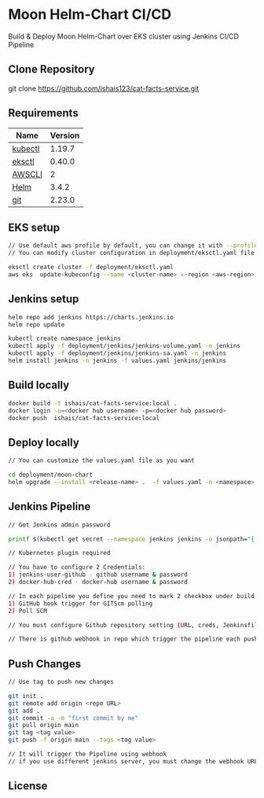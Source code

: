 # Moon Helm-Chart CI/CD 

Build & Deploy Moon Helm-Chart over EKS cluster using Jenkins CI/CD Pipeline   

## Clone Repository
git clone https://github.com/ishais123/cat-facts-service.git

## Requirements

| Name | Version |
|------|-------------|
| <a name="eksctl"></a> [kubectl](kubectl) | 1.19.7 
| <a name="eksctl"></a> [eksctl](eksctl) | 0.40.0 
| <a name="AWS CLI"></a> [AWSCLI](AWSCLI) | 2 
| <a name="Helm"></a> [Helm](Helm) | 3.4.2 
| <a name="git"></a> [git](git) | 2.23.0

## EKS setup
```bash
// Use default aws profile by default, you can change it with --profile flag
// You can modify cluster configuration in deployment/eksctl.yaml file

eksctl create cluster -f deployment/eksctl.yaml 
aws eks  update-kubeconfig --name <cluster-name> --region <aws-region>
```
## Jenkins setup
```bash
helm repo add jenkins https://charts.jenkins.io
helm repo update

kubectl create namespace jenkins
kubectl apply -f deployment/jenkins/jenkins-volume.yaml -n jenkins
kubectl apply -f deployment/jenkins/jenkins-sa.yaml -n jenkins
helm install jenkins -n jenkins -f values.yaml jenkins/jenkins
```
## Build locally
```bash
docker build -t ishais/cat-facts-service:local .
docker login -u=<docker hub username> -p=<docker hub password>
docker push  ishais/cat-facts-service:local
```
## Deploy locally
```bash
// You can customize the values.yaml file as you want

cd deployment/moon-chart
helm upgrade --install <release-name> .  -f values.yaml -n <namespace> --create-namespace
```
## Jenkins Pipeline
```bash
// Get Jenkins admin password 

printf $(kubectl get secret --namespace jenkins jenkins -o jsonpath="{.data.jenkins-admin-password}" | base64 --decode);echo

// Kubernetes plugin required

// You have to configure 2 Credentials: 
1) jenkins-user-github - github username & password
2) docker-hub-cred - docker-hub username & password

// In each pipelime you define you need to mark 2 checkbox under build trigger:
1) GitHub hook trigger for GITScm polling
2) Poll SCM

// You must configure Github repository setting (URL, creds, Jenkinsfile location) in the pipeline configuration

// There is github webhook in repo which trigger the pipeline each push event
```
## Push Changes 
```bash
// Use tag to push new changes

git init .
git remote add origin <repo URL>
git add .
git commit -a -m "first commit by me"
git pull origin main
git tag <tag value>
git push -f origin main --tags <tag value>

// It will trigger the Pipeline using webhook
// if you use different jenkins server, you must change the webhook URL to your jenkins server URL

```


## License
